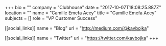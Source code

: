 +++
bio = ""
company = "Clubhouse"
date = "2017-10-07T18:08:25.887Z"
location = ""
name = "Camille Emefa Acey"
title = "Camille Emefa Acey"
subjects = []
role = "VP Customer Success"

[[social_links]]
  name = "Blog"
  url = "http://medium.com/@kavbojka"

[[social_links]]
  name = "Twitter"
  url = "https://twitter.com/kavbojka"
+++
